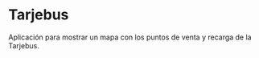 Tarjebus
========

Aplicación para mostrar un mapa con los puntos de venta y recarga de la Tarjebus.

